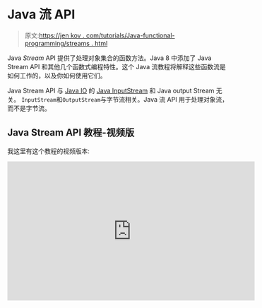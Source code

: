 # Java 流 API

> 原文:[https://jen kov . com/tutorials/Java-functional-programming/streams . html](https://jenkov.com/tutorials/java-functional-programming/streams.html)

Java *Stream* API 提供了处理对象集合的函数方法。Java 8 中添加了 Java Stream API 和其他几个函数式编程特性。这个 Java 流教程将解释这些函数流是如何工作的，以及你如何使用它们。

Java Stream API 与 [Java IO](/java-io/index.html) 的 [Java InputStream](/java-io/inputstream.html) 和 Java output Stream 无关。 `InputStream`和`OutputStream`与字节流相关。Java 流 API 用于处理对象流，而不是字节流。

## Java Stream API 教程-视频版

我这里有这个教程的视频版本:

<iframe width="560" height="315" src="https://www.youtube.com/embed/bcrl-GL0vV4" frameborder="0" allow="accelerometer; autoplay; encrypted-media; gyroscope; picture-in-picture" allowfullscreen="">&#13; &#13; &#13; &#13; &#13; &#13; <h2>Java 流定义</h2>&#13; &#13; <p>Java <em>流</em>是一个能够对其元素进行<em>内部迭代</em>的组件，这意味着它可以自己&#13;迭代其元素。相反，当你使用&#13; <a href="/java-collections/index.html"> Java 集合</a>迭代特性&#13;(例如<a href="/java-collections/iterator.html"> Java 迭代器</a>或 Java for-each 循环使用&#13;与<a href="/java-collections/iterable.html"> Java Iterable </a>)时，你必须自己实现元素的迭代&#13;。&#13;</p>&#13; &#13; &#13; &#13; &#13; &#13; <h2>流处理</h2>&#13; &#13; <p>您可以将<em>监听器</em>附加到<code>Stream</code>上。当<code>Stream</code> &#13;在内部迭代元素时，调用这些监听器。针对流中的每个元素调用一次侦听器。这样，每个&#13;监听器都可以处理流中的每个元素。这被称为<em>流处理</em>。&#13;</p>&#13; &#13; <p>流的侦听器形成一个链。链中的第一个侦听器可以处理流中的元素，然后返回一个新元素供链中的下一个侦听器处理。侦听器可以返回相同的元素或新的，这取决于侦听器(处理器)的用途。</p>&#13; &#13; &#13; &#13; &#13; <h2>获得一个流</h2>&#13; &#13; <p>有很多方法可以获得 Java <em>流</em>。获得<code>Stream</code> &#13;最常见的方法之一是从<a href="/java-collections/index.html"> Java 集合</a>中获得。下面是一个从<a href="/java-collections/list.html"> Java 列表</a> : &#13;中获取&#13; <code>Stream</code>的例子</p>&#13; &#13; <pre class="codeBox">&#13; List&lt;String&gt; items = new ArrayList&lt;String&gt;();&#13; &#13; items.add("one");&#13; items.add("two");&#13; items.add("three");&#13; &#13; Stream&lt;String&gt; stream = items.stream(); &#13; </pre>&#13; &#13; <p>这个例子首先创建一个 Java <code>List</code>，然后向它添加三个<a href="/java/strings.html"> Java 字符串</a> &#13;。最后，该示例调用<code>stream()</code>方法来获得一个<code>Stream</code>实例。&#13;</p>&#13; &#13; &#13; &#13; &#13; &#13; <h2>终端和非终端操作</h2>&#13; &#13; <p><code>Stream</code>界面有<em>终端</em>和<em>非终端</em>操作的选择。&#13;一个<em>非终结流操作</em>是一个向流中添加监听器而不做任何其他事情的操作。&#13;一个<em>终端流操作</em>是启动元素内部迭代，调用&#13;所有监听器，并返回结果的操作。&#13;</p>&#13; &#13; <p>下面是一个 Java 流示例，其中包含非终端和终端操作:</p>&#13; &#13; <pre class="codeBox">&#13; import java.util.ArrayList;&#13; import java.util.List;&#13; import java.util.stream.Stream;&#13; &#13; public class StreamExamples {&#13; &#13; public static void main(String[] args) {&#13; List&lt;String&gt; stringList = new ArrayList&lt;String&gt;();&#13; &#13; stringList.add("ONE");&#13; stringList.add("TWO");&#13; stringList.add("THREE");&#13; &#13; Stream&lt;String&gt; stream = stringList.stream();&#13; &#13; long count = stream&#13; .map((value) -&gt; { return value.toLowerCase(); })&#13; .count();&#13; &#13; System.out.println("count = " + count);&#13; &#13; }&#13; }&#13; </pre>&#13; &#13; <p>对<code>Stream</code>接口的<code>map()</code>方法的调用是非终结操作。&#13;它只是在流上设置一个 lambda 表达式，将每个元素转换成小写。<code>map()</code> &#13;方法将在后面详细介绍。&#13;</p>&#13; &#13; <p>对<code>count()</code>方法的调用是一个终端操作。这个调用在内部开始迭代，&#13;,这将导致每个元素被转换成小写，然后被计数。&#13;</p>&#13; &#13; <p>将元素转换为小写实际上不会影响元素的数量。转换部分只是作为一个非终结操作的例子。</p>&#13; &#13; &#13; &#13; &#13; &#13; <h2>非终点操作</h2>&#13; &#13; <p>Java 流 API 的非终结流操作是转换或过滤流中元素的操作。当您向流中添加一个非终结操作时，您会得到一个新的流作为结果。新流表示由应用了非终结符操作的原始流产生的元素流。下面是一个添加到流中的非终结符操作的例子，它产生了一个新的流:</p>&#13; &#13; <pre class="codeBox">&#13; List&lt;String&gt; stringList = new ArrayList&lt;String&gt;();&#13; &#13; stringList.add("ONE");&#13; stringList.add("TWO");&#13; stringList.add("THREE");&#13; &#13; Stream&lt;String&gt; stream = stringList.stream();&#13; &#13; Stream&lt;String&gt; stringStream =&#13; stream.map((value) -&gt; { return value.toLowerCase(); });&#13; </pre>&#13; &#13; <p>注意对<code>stream</code>的调用<code>map()</code>。这个调用实际上返回了一个新的&#13; <code>Stream</code>实例，代表应用了映射操作&#13;的原始字符串流。&#13;</p>&#13; &#13; <p>您只能向给定的<code>Stream</code>实例添加一个操作。如果您需要将多个&#13;操作串联起来，您需要将第二个操作应用于第一个操作产生的<code>Stream</code>操作&#13;。下面是它的样子:&#13;</p>&#13; &#13; <pre class="codeBox">&#13; Stream&lt;String&gt; stringStream1 =&#13; stream.map((value) -&gt; { return value.toLowerCase(); });&#13; &#13; Stream&lt;½String&gt; stringStream2 =&#13; stringStream1.map((value) -&gt; { return value.toUpperCase(); });&#13; </pre>&#13; &#13; <p>注意第二个对<code>Stream</code> <code>map()</code>的调用是如何在第一个<code>map()</code>调用返回的<code>Stream</code> &#13;上被调用的。&#13;</p>&#13; &#13; <p>在 Java <code>Stream</code>上，将调用链接到非终结操作是很常见的。下面是一个在 Java 流上链接非终结操作调用的&#13;示例:&#13;</p>&#13; &#13; <pre class="codeBox">&#13; Stream&lt;String&gt; stream1 = stream&#13; .map((value) -&gt; { return value.toLowerCase(); })&#13; .map((value) -&gt; { return value.toUpperCase(); })&#13; .map((value) -&gt; { return value.substring(0,3); });&#13; </pre>&#13; &#13; <p>许多非终结流操作可以将一个<a href="/java/lambda-expressions.html"> Java Lambda 表达式</a> &#13;作为参数。这个 lambda 表达式实现了一个适合给定非终结操作的<a href="/java-functional-programming/functional-interfaces.html"> Java 函数接口</a> &#13;。例如，<code>Function</code>或<code>Predicate</code> &#13;接口。非终结操作方法参数的参数通常是一个函数接口——这就是为什么它也可以由 Java lambda 表达式实现的原因。&#13;</p>&#13; &#13; &#13; &#13; &#13; <h3>过滤器()</h3>&#13; &#13; <p>Java <code>Stream</code> <code>filter()</code>可以用来从 Java <code>Stream</code>中过滤出元素。&#13;<code>filter</code>方法采用了一个<code>Predicate</code>，它被流中的每个元素调用。&#13;如果元素要包含在结果<code>Stream</code>中，<code>Predicate</code>应该返回&#13; <code>true</code>。如果元素不应该被包含，那么<code>Predicate</code>应该返回<code>false</code>。&#13;</p>&#13; &#13; <p>下面是一个调用 Java <code>Stream</code> <code>filter()</code>方法的例子:&#13;</p>&#13; &#13; <pre class="codeBox">&#13; Stream&lt;String&gt; longStringsStream = stream.filter((value) -&gt; {&#13; return value.length() &gt;= 3;&#13; });&#13; </pre>&#13; &#13; &#13; &#13; &#13; &#13; <h3>地图()</h3>&#13; <p>Java <code>Stream</code> <code>map()</code>方法将一个元素转换(映射)为另一个对象。例如，&#13;如果你有一个字符串列表，它可以将每个字符串转换成小写，大写，或者转换成原始&#13;字符串的子串，或者其他完全不同的东西。下面是一个 Java<code>Stream</code>T3 的例子:&#13;</p>&#13; &#13; <pre class="codeBox">&#13; List&lt;String&gt; list = new ArrayList&lt;String&gt;();&#13; Stream&lt;String&gt; stream = list.stream();&#13; &#13; Stream&lt;String&gt; streamMapped = stream.map((value) -&gt; value.toUpperCase());&#13; </pre>&#13; &#13; &#13; &#13; &#13; <h3>平面地图()</h3>&#13; &#13; <p>Java <code>Stream</code> <code>flatMap()</code>方法将单个元素映射成多个元素。&#13;这个想法是你将每个元素从一个包含多个内部元素的复杂结构中“扁平化”，变成一个只包含这些内部元素的“扁平”流。&#13;</p>&#13; &#13; <p>例如，假设您有一个包含嵌套对象(子对象)的对象。然后，您可以将该对象映射到一个“平面”流中，该流由它自己加上它的嵌套对象组成——或者只有嵌套对象。您还可以将一系列<code>List</code>元素映射到元素本身。或者将一串字符串&#13;映射到这些字符串中的一串单词——或者映射到这些字符串中的单个<code>Character</code>实例。&#13;</p>&#13; &#13; <p>下面是一个将一个<code>List</code>字符串平面映射到每个字符串中的单词的例子。这个例子应该&#13;给你一个关于如何使用<code>flatMap()</code>将一个元素映射到多个元素的想法。&#13;</p>&#13; &#13; <pre class="codeBox">&#13; List&lt;String&gt; stringList = new ArrayList&lt;String&gt;();&#13; &#13; stringList.add("One flew over the cuckoo's nest");&#13; stringList.add("To kill a muckingbird");&#13; stringList.add("Gone with the wind");&#13; &#13; Stream&lt;String&gt; stream = stringList.stream();&#13; &#13; stream.flatMap((value) -&gt; {&#13; String[] split = value.split(" ");&#13; return (Stream&lt;String&gt;) Arrays.asList(split).stream();&#13; })&#13; .forEach((value) -&gt; System.out.println(value))&#13; ;&#13; </pre>&#13; &#13; <p>这个 Java <code>Stream</code> <code>flatMap()</code>示例首先创建一个包含书籍标题的<code>List</code>，它有 3 个字符串&#13;。然后为<code>List</code>获得一个<code>Stream</code>，并调用<code>flatMap()</code> &#13;。&#13;</p>&#13; &#13; <p>在<code>Stream</code>上调用的<code>flatMap()</code>操作必须返回另一个代表平面映射元素的<code>Stream</code> &#13;。在上面的例子中，每个原始字符串被拆分成单词，将&#13;转换成<code>List</code>，流从<code>List</code>获得并返回。&#13;</p>&#13; &#13; <p>注意，这个例子以调用<code>forEach()</code>结束，这是一个终端操作。这个调用&#13;仅仅是为了触发内部迭代，从而触发平面图操作。如果在<code>Stream</code>链上没有调用&#13;终端操作，就不会发生任何事情。实际上不会发生平面映射。&#13;</p>&#13; &#13; &#13; &#13; &#13; <h3>独特()</h3>&#13; &#13; <p>Java <code>Stream</code> <code>distinct()</code>方法是一个非终结操作，它返回一个新的&#13; <code>Stream</code>，其中只包含来自原始流的不同元素。任何重复的&#13;都将被删除。下面是一个 Java <code>Stream</code> <code>distinct()</code>方法的例子:&#13;</p>&#13; &#13; <pre class="codeBox">&#13; List&lt;String&gt; stringList = new ArrayList&lt;String&gt;();&#13; &#13; stringList.add("one");&#13; stringList.add("two");&#13; stringList.add("three");&#13; stringList.add("one");&#13; &#13; Stream&lt;String&gt; stream = stringList.stream();&#13; &#13; List&lt;String&gt; distinctStrings = stream&#13; .distinct()&#13; .collect(Collectors.toList());&#13; &#13; System.out.println(distinctStrings);&#13; </pre>&#13; &#13; <p>在这个例子中，元素<code>one</code>在原始流中出现了 2 次。只有该元素的第一次出现&#13;才会被包含在<code>distinct()</code>返回的<code>Stream</code>中。因此，&#13;产生的<code>List</code>(调用<code>collect()</code>)将只包含<code>one</code>、<code>two</code>、T10】和<code>three</code>。该示例打印的输出将是:&#13;</p>&#13; &#13; <pre class="codeBox">&#13; [one, two, three]&#13; </pre>&#13; &#13; &#13; &#13; &#13; &#13; <h3>极限()</h3>&#13; &#13; <p>Java <code>Stream</code> <code>limit()</code>方法可以将流中的元素数量限制为&#13;一个作为参数提供给<code>limit()</code>方法的数字。<code>limit()</code>方法返回一个&#13;新的<code>Stream</code>，它最多包含给定数量的元素。下面是一个&#13; Java <code>Stream</code> <code>limit()</code>的例子:&#13;</p>&#13; &#13; <pre class="codeBox">&#13; List&lt;String&gt; stringList = new ArrayList&lt;String&gt;();&#13; &#13; stringList.add("one");&#13; stringList.add("two");&#13; stringList.add("three");&#13; stringList.add("one");&#13; &#13; Stream&lt;String&gt; stream = stringList.stream();&#13; stream&#13; .limit(2)&#13; .forEach( element -&gt; { System.out.println(element); }); &#13; </pre>&#13; &#13; <p>这个例子首先创建一个<code>Stream</code>，然后对它调用<code>limit()</code>，然后&#13;用一个输出流中元素的 lambda 调用<code>forEach()</code>。由于<code>limit(2)</code>调用，只有两个&#13;第一个元素将被打印。&#13;</p>&#13; &#13; &#13; &#13; &#13; <h3>peek()</h3>&#13; &#13; <p>Java <code>Stream</code> <code>peek()</code>方法是一个以&#13; a <code>Consumer</code> ( <code>java.util.function.Consumer</code>)为参数的非终结操作。对于流中的每个元素，&#13; <code>Consumer</code>都将被调用。<code>peek()</code> &#13;方法返回一个新的<code>Stream</code>，它包含原始流中的所有元素。&#13;</p>&#13; &#13; <p>正如该方法所说，<code>peek()</code>方法的目的是查看流中的元素&#13;，而不是转换它们。请记住，<code>peek</code>方法不会&#13;开始流中元素的内部迭代。为此，您需要调用一个终端操作&#13;。下面是一个 Java<code>Stream</code>T3 的例子:&#13;</p>&#13; &#13; <pre class="codeBox">&#13; List&lt;String&gt; stringList = new ArrayList&lt;String&gt;();&#13; &#13; stringList.add("abc");&#13; stringList.add("def");&#13; &#13; Stream&lt;String&gt; stream = stringList.stream();&#13; &#13; Stream&lt;String&gt; streamPeeked = stream.peek((value) -&gt; {&#13; System.out.println("value");&#13; });&#13; </pre>&#13; &#13; &#13; &#13; &#13; &#13; &#13; <h2>终端操作</h2>&#13; <p>Java <code>Stream</code>接口的终端操作通常返回一个值。一旦在一个<code>Stream</code>上调用了&#13;终端操作，<code>Stream</code>和链接流的任何&#13;的迭代将开始。一旦迭代完成，就返回终端操作&#13;的结果。&#13;</p>&#13; &#13; <p>终端操作通常不会返回新的<code>Stream</code>实例。因此，一旦您在流上调用了终端操作&#13;，来自非终端操作的<code>Stream</code>实例链就结束了。&#13;下面是一个在 Java 上调用终端操作的例子<code>Stream</code> : &#13;</p>&#13; &#13; <pre class="codeBox">&#13; long count = stream&#13; .map((value) -&gt; { return value.toLowerCase(); })&#13; .map((value) -&gt; { return value.toUpperCase(); })&#13; .map((value) -&gt; { return value.substring(0,3); })&#13; .count();&#13; </pre>&#13; &#13; <p>例子最后对<code>count()</code>的调用就是终端操作。由于&#13; <code>count()</code>返回一个<code>long</code>，所以<code>Stream</code>非终结操作链&#13;(<code>map()</code>调用)结束。&#13;</p>&#13; &#13; &#13; &#13; &#13; <h3>任意匹配()</h3>&#13; &#13; <p>Java <code>Stream</code> <code>anyMatch()</code>方法是一个终端操作，它将单个&#13; <code>Predicate</code>作为参数，开始<code>Stream</code>的内部迭代，&#13;将<code>Predicate</code>参数应用于每个元素。如果<code>Predicate</code>为任何元素返回&#13;真，则<code>anyMatch()</code>方法返回<code>true</code>。&#13;如果没有元素与<code>Predicate</code>匹配，<code>anyMatch()</code>将返回<code>false</code>。&#13;下面是一个 Java <code>Stream</code> <code>anyMatch()</code>的例子:&#13;</p>&#13; &#13; &#13; &#13; <pre class="codeBox">&#13; List&lt;String&gt; stringList = new ArrayList&lt;String&gt;();&#13; &#13; stringList.add("One flew over the cuckoo's nest");&#13; stringList.add("To kill a muckingbird");&#13; stringList.add("Gone with the wind");&#13; &#13; Stream&lt;String&gt; stream = stringList.stream();&#13; &#13; boolean anyMatch = stream.anyMatch((value) -&gt; { return value.startsWith("One"); });&#13; System.out.println(anyMatch);&#13; </pre>&#13; &#13; <p>在上面的例子中，<code>anyMatch()</code>方法调用将返回<code>true</code>，因为&#13;流中的第一个字符串元素以“一”开始。&#13;</p>&#13; &#13; &#13; &#13; &#13; &#13; <h3>allMatch()</h3>&#13; &#13; <p>Java <code>Stream</code> <code>allMatch()</code>方法是一个终端操作，它将单个&#13; <code>Predicate</code>作为参数，启动<code>Stream</code>、&#13;中元素的内部迭代，并将<code>Predicate</code>参数应用于每个元素。如果<code>Predicate</code>为<code>Stream</code>中的所有元素返回&#13; <code>true</code>，则<code>allMatch()</code>将返回<code>true</code>。&#13;如果不是所有元素都与<code>Predicate</code>匹配，<code>allMatch()</code>方法返回<code>false</code>。&#13;下面是一个 Java <code>Stream</code> <code>allMatch()</code>的例子:&#13;</p>&#13; &#13; <pre class="codeBox">&#13; List&lt;String&gt; stringList = new ArrayList&lt;String&gt;();&#13; &#13; stringList.add("One flew over the cuckoo's nest");&#13; stringList.add("To kill a muckingbird");&#13; stringList.add("Gone with the wind");&#13; &#13; Stream&lt;String&gt; stream = stringList.stream();&#13; &#13; boolean allMatch = stream.allMatch((value) -&gt; { return value.startsWith("One"); });&#13; System.out.println(allMatch);&#13; </pre>&#13; &#13; <p>在上面的例子中，<code>allMatch()</code>方法将返回<code>false</code>，因为<code>Stream</code>中只有一个&#13;字符串以“1”开头。&#13;</p>&#13; &#13; &#13; &#13; &#13; <h3>无匹配()</h3>&#13; &#13; <p>Java <code>Stream</code> <code>noneMatch()</code>方法是一个终端操作，它将迭代&#13;流中的元素并返回<code>true</code>或<code>false</code>，这取决于流中是否没有&#13;元素与作为参数传递给<code>noneMatch()</code>的<code>Predicate</code>相匹配。&#13;如果&#13;和<code>Predicate</code>没有匹配的元素，则<code>noneMatch()</code>方法将返回<code>true</code>，如果匹配了一个或多个元素，则返回<code>false</code>。&#13;下面是一个 Java <code>Stream</code> <code>noneMatch()</code>的例子:&#13;</p>&#13; &#13; <pre class="codeBox">&#13; List&lt;String&gt; stringList = new ArrayList&lt;String&gt;();&#13; &#13; stringList.add("abc");&#13; stringList.add("def");&#13; &#13; Stream&lt;String&gt; stream = stringList.stream();&#13; &#13; boolean noneMatch = stream.noneMatch((element) -&gt; {&#13; return "xyz".equals(element);&#13; });&#13; &#13; System.out.println("noneMatch = " + noneMatch);&#13; </pre>&#13; &#13; &#13; &#13; &#13; &#13; <h3>收集()</h3>&#13; &#13; <p>Java <code>Stream</code> <code>collect()</code>方法是一个终端操作，它启动元素的内部&#13;迭代，并将流中的元素收集到某种集合或对象中。&#13;下面是一个简单的 Java <code>Stream</code>方法示例:&#13;</p>&#13; &#13; <pre class="codeBox">&#13; List&lt;String&gt; stringList = new ArrayList&lt;String&gt;();&#13; &#13; stringList.add("One flew over the cuckoo's nest");&#13; stringList.add("To kill a muckingbird");&#13; stringList.add("Gone with the wind");&#13; &#13; Stream&lt;String&gt; stream = stringList.stream();&#13; &#13; List&lt;String&gt; stringsAsUppercaseList = stream&#13; .map(value -&gt; value.toUpperCase())&#13; .collect(Collectors.toList());&#13; &#13; System.out.println(stringsAsUppercaseList);&#13; </pre>&#13; &#13; <p><code>collect()</code>方法将一个<code>Collector</code> ( <code>java.util.stream.Collector</code>)作为&#13;参数。实现一个<code>Collector</code>需要对<code>Collector</code>接口进行一些研究。&#13;幸运的是，Java 类<code>java.util.stream.Collectors</code>包含一组预实现的&#13; <code>Collector</code>实现，您可以使用它们来完成最常见的操作。在上面的例子中，&#13;使用的是由<code>Collectors.toList()</code>返回的<code>Collector</code>实现。&#13;这个<code>Collector</code>简单地收集了一个标准 Java <code>List</code> &#13;流中的所有元素</p>&#13; &#13; &#13; &#13; &#13; <h3>计数()</h3>&#13; &#13; <p>Java <code>Stream</code> <code>count()</code>方法是一个终端操作，它启动<code>Stream</code>中元素的内部迭代&#13;，并对元素进行计数。下面是一个 Java <code>Stream</code> <code>count()</code> &#13;的例子:&#13;</p>&#13; &#13; <pre class="codeBox">&#13; List&lt;String&gt; stringList = new ArrayList&lt;String&gt;();&#13; &#13; stringList.add("One flew over the cuckoo's nest");&#13; stringList.add("To kill a muckingbird");&#13; stringList.add("Gone with the wind");&#13; &#13; Stream&lt;String&gt; stream = stringList.stream();&#13; &#13; long count = stream.flatMap((value) -&gt; {&#13; String[] split = value.split(" ");&#13; return (Stream&lt;String&gt;) Arrays.asList(split).stream();&#13; })&#13; .count();&#13; &#13; System.out.println("count = " + count);&#13; </pre>&#13; &#13; <p>这个例子首先创建一个字符串的<code>List</code>，然后获取那个<code>List</code>的<code>Stream</code>，&#13;为其添加一个<code>flatMap()</code>操作，然后以对<code>count()</code>的调用结束。&#13; <code>count()</code>方法将开始迭代<code>Stream</code>中的元素，这将导致&#13;中的字符串元素在<code>flatMap()</code>操作中被拆分成单词，然后被计数。&#13;打印出来的最终结果是 14。&#13;</p>&#13; &#13; &#13; &#13; &#13; &#13; <h3>findAny()</h3>&#13; &#13; <p>Java <code>Stream</code> <code>findAny()</code>方法可以从流中找到单个元素。找到的&#13;元素可以来自<code>Stream</code>的任何地方。不能保证元素是从&#13;流中的什么地方获取的。下面是一个 Java <code>Stream</code> <code>findAny()</code>的例子:&#13;</p>&#13; &#13; <pre class="codeBox">&#13; List&lt;String&gt; stringList = new ArrayList&lt;String&gt;();&#13; &#13; stringList.add("one");&#13; stringList.add("two");&#13; stringList.add("three");&#13; stringList.add("one");&#13; &#13; Stream&lt;String&gt; stream = stringList.stream();&#13; &#13; Optional&lt;String&gt; anyElement = stream.findAny();&#13; &#13; System.out.println(anyElement.get());&#13; </pre>&#13; &#13; <p>注意<code>findAny()</code>方法是如何返回一个<code>Optional</code>的。<code>Stream</code>可能为空——因此没有元素可以返回。你可以通过<code>Optional</code> &#13; <code>isPresent()</code>方法检查一个元素是否被找到。&#13;</p>&#13; &#13; &#13; &#13; &#13; &#13; <h3>findFirst()</h3>&#13; <p>Java <code>Stream</code> <code>findFirst()</code>方法查找<code>Stream</code>&#13;中的第一个元素，如果<code>Stream</code>中存在任何元素的话。<code>findFirst()</code>方法返回一个&#13; <code>Optional</code>，从中可以获取元素(如果存在的话)。下面是一个&#13; Java <code>Stream</code> <code>findFirst()</code>的例子:&#13;</p>&#13; &#13; <pre class="codeBox">&#13; List&lt;String&gt; stringList = new ArrayList&lt;String&gt;();&#13; &#13; stringList.add("one");&#13; stringList.add("two");&#13; stringList.add("three");&#13; stringList.add("one");&#13; &#13; Stream&lt;String&gt; stream = stringList.stream();&#13; &#13; Optional&lt;String&gt; result = stream.findFirst();&#13; &#13; System.out.println(result.get());&#13; </pre>&#13; &#13; <p>您可以通过其<code>isPresent()</code> &#13;方法检查返回的<code>Optional</code>是否包含元素。&#13;</p>&#13; &#13; &#13; &#13; &#13; &#13; <h3>forEach()</h3>&#13; <p>Java <code>Stream</code> <code>forEach()</code>方法是一个终端操作，它启动<code>Stream</code>中元素的&#13;内部迭代，并将<code>Consumer</code> &#13; ( <code>java.util.function.Consumer</code>)应用于<code>Stream</code>中的每个元素。&#13; <code>forEach()</code>方法返回<code>void</code>。下面是一个&#13;Java<code>Stream</code>T9】的例子:&#13;</p>&#13; &#13; <pre class="codeBox">&#13; List&lt;String&gt; stringList = new ArrayList&lt;String&gt;();&#13; &#13; stringList.add("one");&#13; stringList.add("two");&#13; stringList.add("three");&#13; stringList.add("one");&#13; &#13; Stream&lt;String&gt; stream = stringList.stream();&#13; &#13; stream.forEach( element -&gt; { System.out.println(element); });&#13; </pre>&#13; &#13; &#13; &#13; &#13; &#13; <h3>最小值()</h3>&#13; &#13; <p>Java <code>Stream</code> <code>min()</code>方法是一个终端操作，它返回<code>Stream</code>中最小的&#13;元素。哪个元素最小是由传递给<code>min()</code>方法的<code>Comparator</code> &#13;实现决定的。我已经在关于对 Java 集合排序的教程中解释了接口如何工作。&#13;下面是一个 Java <code>Stream</code> <code>min()</code>的例子:&#13;</p>&#13; &#13; <pre class="codeBox">&#13; List&lt;String&gt; stringList = new ArrayList&lt;String&gt;();&#13; &#13; stringList.add("abc");&#13; stringList.add("def");&#13; &#13; Stream&lt;String&gt; stream = stringList.stream();&#13; &#13; Optional&lt;String&gt; min = stream.min((val1, val2) -&gt; {&#13; return val1.compareTo(val2);&#13; });&#13; &#13; String minString = min.get();&#13; &#13; System.out.println(minString);&#13; </pre>&#13; &#13; <p>注意<code>min()</code>方法如何返回一个<code>Optional</code>，它可能包含也可能不包含&#13;结果。如果<code>Stream</code>为空，<code>Optional</code> <code>get()</code>方法将&#13;抛出一个<code>NoSuchElementException</code>。&#13;</p>&#13; &#13; &#13; &#13; &#13; &#13; <h3>最大()</h3>&#13; &#13; <p>Java <code>Stream</code> <code>max()</code>方法是一个终端操作，它返回<code>Stream</code>中最大的&#13;元素。哪个元素最大是由传递给<code>max()</code>方法的<code>Comparator</code> &#13;实现决定的。我已经在关于对 Java 集合排序的教程中解释了接口如何工作。&#13;下面是一个 Java <code>Stream</code> <code>max()</code>的例子:&#13;</p>&#13; &#13; <pre class="codeBox">&#13; List&lt;String&gt; stringList = new ArrayList&lt;String&gt;();&#13; &#13; stringList.add("abc");&#13; stringList.add("def");&#13; &#13; Stream&lt;String&gt; stream = stringList.stream();&#13; &#13; Optional&lt;String&gt; max = stream.max((val1, val2) -&gt; {&#13; return val1.compareTo(val2);&#13; });&#13; &#13; String maxString = max.get();&#13; &#13; System.out.println(maxString);&#13; </pre>&#13; &#13; <p>注意<code>max()</code>方法如何返回一个<code>Optional</code>，它可能包含也可能不包含&#13;结果。如果<code>Stream</code>为空，<code>Optional</code> <code>get()</code>方法将&#13;抛出一个<code>NoSuchElementException</code>。&#13;</p>&#13; &#13; &#13; &#13; &#13; &#13; <h3>减少()</h3>&#13; &#13; <p>Java <code>Stream</code> <code>reduce()</code>方法是一个终端操作，可以将流中的所有元素简化为一个单独的&#13;元素。下面是一个 Java<code>Stream</code>T3 的例子:&#13;</p>&#13; &#13; <pre class="codeBox">&#13; List&lt;String&gt; stringList = new ArrayList&lt;String&gt;();&#13; &#13; stringList.add("One flew over the cuckoo's nest");&#13; stringList.add("To kill a muckingbird");&#13; stringList.add("Gone with the wind");&#13; &#13; Stream&lt;String&gt; stream = stringList.stream();&#13; &#13; Optional&lt;String&gt; reduced = stream.reduce((value, combinedValue) -&gt; {&#13; return combinedValue + " + " + value;&#13; });&#13; &#13; System.out.println(reduced.get());&#13; </pre>&#13; &#13; <p>注意由<code>reduce()</code>方法返回的<code>Optional</code>。这个<code>Optional</code> &#13;包含传递给<code>reduce()</code>方法的 lambda 表达式返回的值(如果有的话)。&#13;您通过调用<code>Optional</code> <code>get()</code>方法来获取该值。&#13;</p>&#13; &#13; &#13; &#13; &#13; &#13; <h3>托阵列()</h3>&#13; &#13; <p>Java <code>Stream</code> <code>toArray()</code>方法是一个终端操作，它启动流中元素的内部迭代&#13;，并返回包含所有元素的数组<code>Object</code>。下面是&#13;一个 Java <code>Stream</code> <code>toArray()</code>的例子:&#13;</p>&#13; &#13; <pre class="codeBox">&#13; List&lt;String&gt; stringList = new ArrayList&lt;String&gt;();&#13; &#13; stringList.add("One flew over the cuckoo's nest");&#13; stringList.add("To kill a muckingbird");&#13; stringList.add("Gone with the wind");&#13; &#13; Stream&lt;String&gt; stream = stringList.stream();&#13; &#13; Object[] objects = stream.toArray();&#13; </pre>&#13; &#13; &#13; &#13; &#13; <h2>串联流</h2>&#13; &#13; <p>Java <code>Stream</code>接口包含一个名为<code>concat()</code>的静态方法，它可以将&#13;两个流连接成一个流。结果是一个新的<code>Stream</code>，它包含第一个&#13;流中的所有元素，后面是第二个流中的所有元素。&#13;下面是一个使用 Java <code>Stream</code> <code>concat()</code>方法的例子:&#13;</p>&#13; &#13; &#13; <pre class="codeBox">&#13; List&lt;String&gt; stringList = new ArrayList&lt;String&gt;();&#13; &#13; stringList.add("One flew over the cuckoo's nest");&#13; stringList.add("To kill a muckingbird");&#13; stringList.add("Gone with the wind");&#13; &#13; Stream&lt;String&gt; stream1 = stringList.stream();&#13; &#13; List&lt;String&gt; stringList2 = new ArrayList&lt;&gt;();&#13; stringList2.add("Lord of the Rings");&#13; stringList2.add("Planet of the Rats");&#13; stringList2.add("Phantom Menace");&#13; &#13; Stream&lt;String&gt; stream2 = stringList2.stream();&#13; &#13; Stream&lt;String&gt; concatStream = Stream.concat(stream1, stream2);&#13; &#13; List&lt;String&gt; stringsAsUppercaseList = concatStream&#13; .collect(Collectors.toList());&#13; &#13; System.out.println(stringsAsUppercaseList);&#13; </pre>&#13; &#13; &#13; &#13; &#13; <h2>从数组创建流</h2>&#13; &#13; <p>Java <code>Stream</code>接口包含一个名为<code>of()</code>的静态方法，可以使用&#13;从一个或多个对象创建一个<code>Stream</code>。下面是一个使用&#13; Java <code>Stream</code> <code>of()</code>方法的例子:&#13;</p>&#13; &#13; <pre class="codeBox">&#13; Stream&lt;String&gt; streamOf = Stream.of("one", "two", "three");&#13; </pre>&#13; &#13; &#13; &#13; &#13; &#13; <h2>Java 流 API 评论</h2>&#13; &#13; <p>在使用过其他数据流 API(如 Apache Kafka Streams API)之后，我对 Java Stream API 有一些评论，我将与您分享。它们不是很重要的评论点，但是当你冒险进入流处理时，它们是有用的。</p>&#13; &#13; &#13; &#13; &#13; <h3>批处理，非流式</h3>&#13; &#13; <p>尽管名为 Java Stream API，但它并不是真正的流处理 API。Java Stream API 的终端操作返回遍历流中所有元素的最终结果，并向元素提供非终端和终端操作。处理完流中的最后一个元素后，将返回终端操作的结果。</p>&#13; &#13; <p>在处理完一个流的最后一个元素后返回一个<em>最终结果</em>只有在你&#13;知道流中最后一个元素是什么的情况下才有可能。知道一个给定元素是否是一个&#13;流中的最后一个元素的唯一方法是，如果你正在处理一个<em>批处理</em>，它有一个<em>最后一个元素</em>。相反，真正的流&#13;没有最后的元素。你永远不知道一个给定的元素是否是最后一个。因此，&#13;不可能在流上执行终端操作。您所能做的最好的事情是在给定元素的处理之后收集临时结果&#13;，但是这将是<em>采样</em>，而不是<em>最终结果</em>。&#13;</p>&#13; &#13; &#13; &#13; &#13; &#13; <h3>链，不是图</h3>&#13; &#13; <p>Java 流 API 被设计成一个<code>Stream</code>实例只能被操作一次。换句话说，&#13;你只能给一个<code>Stream</code>增加一个非终结操作，从而产生一个新的<code>Stream</code> &#13;对象。您可以向生成的<code>Stream</code>对象添加另一个非终结操作，但不能先向&#13;添加。非终结<code>Stream</code>实例的结果结构形成了一个链。&#13;</p>&#13; &#13; <p>在真正的流处理 API 中，根流和事件监听器通常可以形成一个图，而不仅仅是一个链。多个侦听器可以侦听根流，并且每个侦听器可以用自己的方式处理流中的元素，并且可以转发转换后的元素作为结果。因此，每个监听器(非终端操作)通常可以充当流本身，其他监听器可以监听其结果。Apache Kafka Streams 就是这样设计的。每个侦听器(中间流)也可以有多个侦听器。由此产生的结构形成了监听器与监听器之间的图，等等。</p>&#13; &#13; <p>使用流处理图而不是链，在图中没有单一的最终操作。我所说的最后一道工序是指保证是加工链中的最后一道工序。相反，可以有多个最终操作。图中的每一片“叶子”都是最后一道工序。</p>&#13; &#13; <p>当您的流处理结构可以是具有多个最终操作的图时，流 API 不能像 Java 流 API 那样容易地支持终端操作。为了方便地支持终端操作，必须有一个返回最终结果的最终操作。基于图的流处理 API 可以替代地支持“采样”操作，其中流处理图中的每个节点被要求它可能在内部保存的任何值(例如，总和)，如果有的话(纯转换监听器节点将不具有任何内部状态)。</p>&#13; &#13; &#13; &#13; &#13; &#13; <h3>内部迭代，而不是外部迭代</h3>&#13; &#13; <p>Java 流 API 被特意设计成在一个<code>Stream</code>中有元素的内部迭代。&#13;当在<code>Stream</code>上调用终端操作时，迭代开始。事实上，为了让&#13;终端操作能够返回结果，终端操作必须启动<code>Stream</code>中&#13;元素的迭代。&#13;</p>&#13; &#13; <p>一些基于图形的流处理 API 也被设计成对 API 的用户隐藏元素的迭代(例如 Apache Kafka Streams 和 RxJava)。然而，就我个人而言，我更喜欢这样一种设计，其中每个流节点(根流和侦听器)都可以通过方法调用将元素传递给它们，并让元素通过完整的图进行处理。这样的设计将使测试图中的每个侦听器变得更加容易，因为您可以配置图，然后通过它推送元素，最后检查结果(图的采样状态)。这种设计还将使流处理图能够通过图中的多个节点将元素推入其中，而不仅仅是通过根流。</p> </body> </html></iframe>